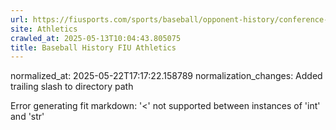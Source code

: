 ```yaml
---
url: https://fiusports.com/sports/baseball/opponent-history/conference-usa/462/
site: Athletics
crawled_at: 2025-05-13T10:04:43.805075
title: Baseball History FIU Athletics
---
```

normalized_at: 2025-05-22T17:17:22.158789
normalization_changes: Added trailing slash to directory path

Error generating fit markdown: '<' not supported between instances of 'int' and 'str'